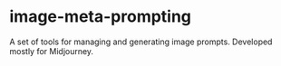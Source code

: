 # image-meta-prompting
A set of tools for managing and generating image prompts. Developed mostly for Midjourney.
